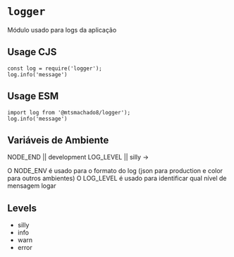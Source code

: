 # `logger`

Módulo usado para logs da aplicação

## Usage CJS

```
const log = require('logger');
log.info('message')
```

## Usage ESM

```
import log from '@mtsmachado8/logger');
log.info('message')
```

## Variáveis de Ambiente
NODE_END || development
LOG_LEVEL || silly -> 

O NODE_ENV é usado para o formato do log (json para production e color para outros ambientes)
O LOG_LEVEL é usado para identificar qual nível de mensagem logar

## Levels
- silly
- info
- warn
- error
